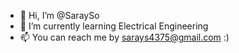- 👋 Hi, I’m @SaraySo
- 🌱 I’m currently learning Electrical Engineering
- 📫 You can reach me by sarays4375@gmail.com  :)


<!---
SaraySo/SaraySo is a ✨ special ✨ repository because its `README.md` (this file) appears on your GitHub profile.
You can click the Preview link to take a look at your changes.
--->
